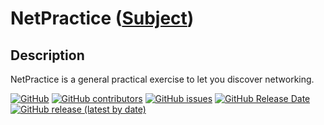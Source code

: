 # NetPractice ([Subject](https://cdn.intra.42.fr/pdf/pdf/79557/en.subject.pdf))

## Description

NetPractice is a general practical exercise to let you discover networking. 

[![GitHub](https://img.shields.io/github/license/BrunoCostaGH/42cursus-netpractice?style=for-the-badge)](https://github.com/BrunoCostaGH/42cursus-netpractice)
[![GitHub contributors](https://img.shields.io/github/contributors/BrunoCostaGH/42cursus-netpractice?style=for-the-badge)](https://github.com/BrunoCostaGH/42cursus-netpractice)
[![GitHub issues](https://img.shields.io/github/issues/BrunoCostaGH/42cursus-netpractice?style=for-the-badge)](https://github.com/BrunoCostaGH/42cursus-netpractice/issues)
[![GitHub Release Date](https://img.shields.io/github/release-date/BrunoCostaGH/42cursus-netpractice?style=for-the-badge)](https://github.com/BrunoCostaGH/42cursus-netpractice/releases/latest)
[![GitHub release (latest by date)](https://img.shields.io/github/v/release/BrunoCostaGH/42cursus-netpractice?style=for-the-badge)](https://github.com/BrunoCostaGH/42cursus-netpractice/releases/latest)
